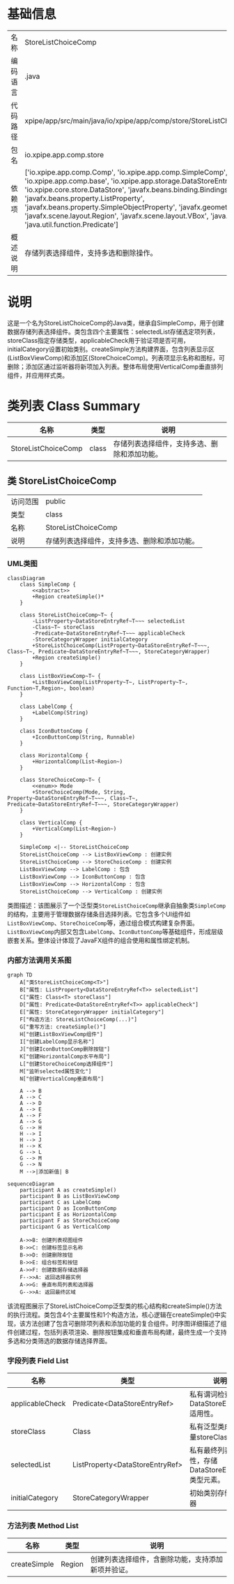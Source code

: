 # 基础信息

|      |      |
|------|------|
| 名称 | StoreListChoiceComp |
| 编码语言 | .java |
| 代码路径 | xpipe/app/src/main/java/io/xpipe/app/comp/store/StoreListChoiceComp.java |
| 包名 | io.xpipe.app.comp.store |
| 依赖项 | ['io.xpipe.app.comp.Comp', 'io.xpipe.app.comp.SimpleComp', 'io.xpipe.app.comp.base', 'io.xpipe.app.storage.DataStoreEntryRef', 'io.xpipe.core.store.DataStore', 'javafx.beans.binding.Bindings', 'javafx.beans.property.ListProperty', 'javafx.beans.property.SimpleObjectProperty', 'javafx.geometry.Insets', 'javafx.scene.layout.Region', 'javafx.scene.layout.VBox', 'java.util.List', 'java.util.function.Predicate'] |
| 概述说明 | 存储列表选择组件，支持多选和删除操作。 |

# 说明

这是一个名为StoreListChoiceComp的Java类，继承自SimpleComp，用于创建数据存储列表选择组件。类包含四个主要属性：selectedList存储选定项列表，storeClass指定存储类型，applicableCheck用于验证项是否可用，initialCategory设置初始类别。createSimple方法构建界面，包含列表显示区(ListBoxViewComp)和添加区(StoreChoiceComp)。列表项显示名称和图标，可删除；添加区通过监听器将新项加入列表。整体布局使用VerticalComp垂直排列组件，并应用样式类。

# 类列表 Class Summary

| 名称   | 类型  | 说明 |
|-------|------|-------------|
| StoreListChoiceComp | class | 存储列表选择组件，支持多选、删除和添加功能。 |



## 类 StoreListChoiceComp

|      |      |
|------|------|
| 访问范围 | public |
| 类型 | class |
| 名称 | StoreListChoiceComp |
| 说明 | 存储列表选择组件，支持多选、删除和添加功能。 |


### UML类图

```mermaid
classDiagram
    class SimpleComp {
        <<abstract>>
        +Region createSimple()*
    }
    
    class StoreListChoiceComp~T~ {
        -ListProperty~DataStoreEntryRef~T~~~ selectedList
        -Class~T~ storeClass
        -Predicate~DataStoreEntryRef~T~~~ applicableCheck
        -StoreCategoryWrapper initialCategory
        +StoreListChoiceComp(ListProperty~DataStoreEntryRef~T~~~, Class~T~, Predicate~DataStoreEntryRef~T~~~, StoreCategoryWrapper)
        +Region createSimple()
    }
    
    class ListBoxViewComp~T~ {
        +ListBoxViewComp(ListProperty~T~, ListProperty~T~, Function~T,Region~, boolean)
    }
    
    class LabelComp {
        +LabelComp(String)
    }
    
    class IconButtonComp {
        +IconButtonComp(String, Runnable)
    }
    
    class HorizontalComp {
        +HorizontalComp(List~Region~)
    }
    
    class StoreChoiceComp~T~ {
        <<enum>> Mode
        +StoreChoiceComp(Mode, String, Property~DataStoreEntryRef~T~~~, Class~T~, Predicate~DataStoreEntryRef~T~~~, StoreCategoryWrapper)
    }
    
    class VerticalComp {
        +VerticalComp(List~Region~)
    }
    
    SimpleComp <|-- StoreListChoiceComp
    StoreListChoiceComp --> ListBoxViewComp : 创建实例
    StoreListChoiceComp --> StoreChoiceComp : 创建实例
    ListBoxViewComp --> LabelComp : 包含
    ListBoxViewComp --> IconButtonComp : 包含
    ListBoxViewComp --> HorizontalComp : 包含
    StoreListChoiceComp --> VerticalComp : 创建实例
```

类图描述：该图展示了一个泛型类`StoreListChoiceComp`继承自抽象类`SimpleComp`的结构，主要用于管理数据存储条目选择列表。它包含多个UI组件如`ListBoxViewComp`、`StoreChoiceComp`等，通过组合模式构建复杂界面。`ListBoxViewComp`内部又包含`LabelComp`、`IconButtonComp`等基础组件，形成层级嵌套关系。整体设计体现了JavaFX组件的组合使用和属性绑定机制。


### 内部方法调用关系图

```mermaid
graph TD
    A["类StoreListChoiceComp<T>"]
    B["属性: ListProperty<DataStoreEntryRef<T>> selectedList"]
    C["属性: Class<T> storeClass"]
    D["属性: Predicate<DataStoreEntryRef<T>> applicableCheck"]
    E["属性: StoreCategoryWrapper initialCategory"]
    F["构造方法: StoreListChoiceComp(...)"]
    G["重写方法: createSimple()"]
    H["创建ListBoxViewComp组件"]
    I["创建LabelComp显示名称"]
    J["创建IconButtonComp删除按钮"]
    K["创建HorizontalComp水平布局"]
    L["创建StoreChoiceComp选择组件"]
    M["监听selected属性变化"]
    N["创建VerticalComp垂直布局"]

    A --> B
    A --> C
    A --> D
    A --> E
    A --> F
    A --> G
    G --> H
    H --> I
    H --> J
    H --> K
    G --> L
    G --> M
    G --> N
    M -->|添加新值| B
```

```mermaid
sequenceDiagram
    participant A as createSimple()
    participant B as ListBoxViewComp
    participant C as LabelComp
    participant D as IconButtonComp
    participant E as HorizontalComp
    participant F as StoreChoiceComp
    participant G as VerticalComp

    A->>B: 创建列表视图组件
    B->>C: 创建标签显示名称
    B->>D: 创建删除按钮
    B->>E: 组合标签和按钮
    A->>F: 创建数据存储选择器
    F-->>A: 返回选择器实例
    A->>G: 垂直布局列表和选择器
    G-->>A: 返回最终区域
```

该流程图展示了StoreListChoiceComp泛型类的核心结构和createSimple()方法的执行流程。类包含4个主要属性和1个构造方法，核心逻辑在createSimple()中实现，该方法创建了包含可删除项列表和添加功能的复合组件。时序图详细描述了组件创建过程，包括列表项渲染、删除按钮集成和垂直布局构建，最终生成一个支持多选和分类筛选的数据存储选择界面。

### 字段列表 Field List

| 名称  | 类型  | 说明 |
|-------|-------|------|
| applicableCheck | Predicate<DataStoreEntryRef<T>> | 私有谓词检查DataStoreEntryRef<T>适用性。 |
| storeClass | Class<T> | 私有泛型类成员变量storeClass。 |
| selectedList | ListProperty<DataStoreEntryRef<T>> | 私有最终列表属性，存储DataStoreEntryRef类型元素。 |
| initialCategory | StoreCategoryWrapper | 初始类别存储包装器 |

### 方法列表 Method List

| 名称  | 类型  | 说明 |
|-------|-------|------|
| createSimple | Region | 创建列表选择组件，含删除功能，支持添加新项并验证。 |




